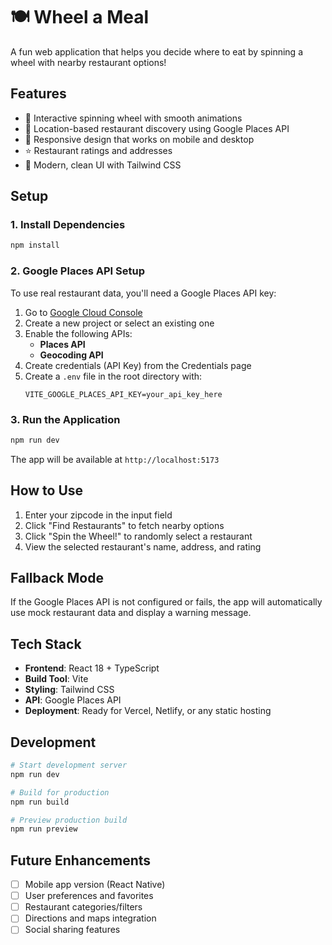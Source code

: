# 🍽️ Wheel a Meal

A fun web application that helps you decide where to eat by spinning a wheel with nearby restaurant options!

## Features

- 🎯 Interactive spinning wheel with smooth animations
- 📍 Location-based restaurant discovery using Google Places API
- 📱 Responsive design that works on mobile and desktop
- ⭐ Restaurant ratings and addresses
- 🎨 Modern, clean UI with Tailwind CSS

## Setup

### 1. Install Dependencies

```bash
npm install
```

### 2. Google Places API Setup

To use real restaurant data, you'll need a Google Places API key:

1. Go to [Google Cloud Console](https://console.cloud.google.com/)
2. Create a new project or select an existing one
3. Enable the following APIs:
   - **Places API**
   - **Geocoding API**
4. Create credentials (API Key) from the Credentials page
5. Create a `.env` file in the root directory with:
   ```
   VITE_GOOGLE_PLACES_API_KEY=your_api_key_here
   ```

### 3. Run the Application

```bash
npm run dev
```

The app will be available at `http://localhost:5173`

## How to Use

1. Enter your zipcode in the input field
2. Click "Find Restaurants" to fetch nearby options
3. Click "Spin the Wheel!" to randomly select a restaurant
4. View the selected restaurant's name, address, and rating

## Fallback Mode

If the Google Places API is not configured or fails, the app will automatically use mock restaurant data and display a warning message.

## Tech Stack

- **Frontend**: React 18 + TypeScript
- **Build Tool**: Vite
- **Styling**: Tailwind CSS
- **API**: Google Places API
- **Deployment**: Ready for Vercel, Netlify, or any static hosting

## Development

```bash
# Start development server
npm run dev

# Build for production
npm run build

# Preview production build
npm run preview
```

## Future Enhancements

- [ ] Mobile app version (React Native)
- [ ] User preferences and favorites
- [ ] Restaurant categories/filters
- [ ] Directions and maps integration
- [ ] Social sharing features
